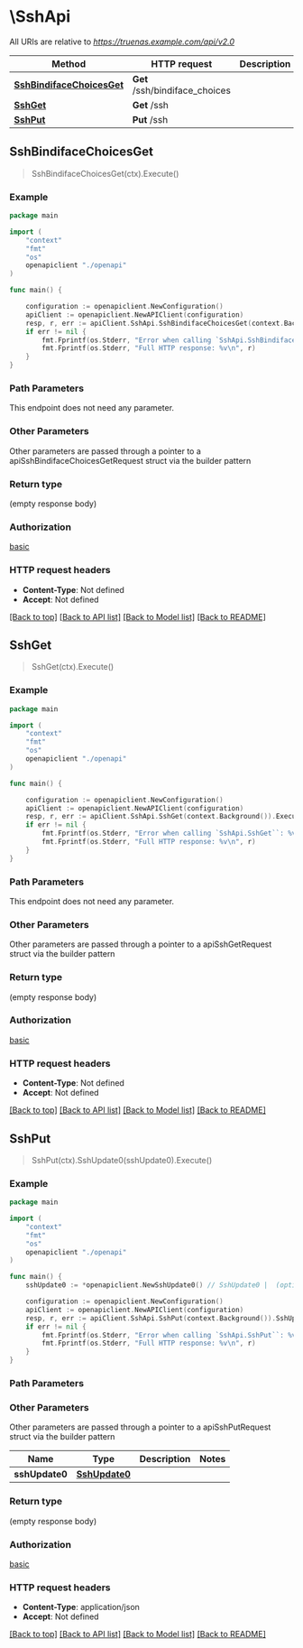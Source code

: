 # \SshApi

All URIs are relative to *https://truenas.example.com/api/v2.0*

Method | HTTP request | Description
------------- | ------------- | -------------
[**SshBindifaceChoicesGet**](SshApi.md#SshBindifaceChoicesGet) | **Get** /ssh/bindiface_choices | 
[**SshGet**](SshApi.md#SshGet) | **Get** /ssh | 
[**SshPut**](SshApi.md#SshPut) | **Put** /ssh | 



## SshBindifaceChoicesGet

> SshBindifaceChoicesGet(ctx).Execute()





### Example

```go
package main

import (
    "context"
    "fmt"
    "os"
    openapiclient "./openapi"
)

func main() {

    configuration := openapiclient.NewConfiguration()
    apiClient := openapiclient.NewAPIClient(configuration)
    resp, r, err := apiClient.SshApi.SshBindifaceChoicesGet(context.Background()).Execute()
    if err != nil {
        fmt.Fprintf(os.Stderr, "Error when calling `SshApi.SshBindifaceChoicesGet``: %v\n", err)
        fmt.Fprintf(os.Stderr, "Full HTTP response: %v\n", r)
    }
}
```

### Path Parameters

This endpoint does not need any parameter.

### Other Parameters

Other parameters are passed through a pointer to a apiSshBindifaceChoicesGetRequest struct via the builder pattern


### Return type

 (empty response body)

### Authorization

[basic](../README.md#basic)

### HTTP request headers

- **Content-Type**: Not defined
- **Accept**: Not defined

[[Back to top]](#) [[Back to API list]](../README.md#documentation-for-api-endpoints)
[[Back to Model list]](../README.md#documentation-for-models)
[[Back to README]](../README.md)


## SshGet

> SshGet(ctx).Execute()





### Example

```go
package main

import (
    "context"
    "fmt"
    "os"
    openapiclient "./openapi"
)

func main() {

    configuration := openapiclient.NewConfiguration()
    apiClient := openapiclient.NewAPIClient(configuration)
    resp, r, err := apiClient.SshApi.SshGet(context.Background()).Execute()
    if err != nil {
        fmt.Fprintf(os.Stderr, "Error when calling `SshApi.SshGet``: %v\n", err)
        fmt.Fprintf(os.Stderr, "Full HTTP response: %v\n", r)
    }
}
```

### Path Parameters

This endpoint does not need any parameter.

### Other Parameters

Other parameters are passed through a pointer to a apiSshGetRequest struct via the builder pattern


### Return type

 (empty response body)

### Authorization

[basic](../README.md#basic)

### HTTP request headers

- **Content-Type**: Not defined
- **Accept**: Not defined

[[Back to top]](#) [[Back to API list]](../README.md#documentation-for-api-endpoints)
[[Back to Model list]](../README.md#documentation-for-models)
[[Back to README]](../README.md)


## SshPut

> SshPut(ctx).SshUpdate0(sshUpdate0).Execute()





### Example

```go
package main

import (
    "context"
    "fmt"
    "os"
    openapiclient "./openapi"
)

func main() {
    sshUpdate0 := *openapiclient.NewSshUpdate0() // SshUpdate0 |  (optional)

    configuration := openapiclient.NewConfiguration()
    apiClient := openapiclient.NewAPIClient(configuration)
    resp, r, err := apiClient.SshApi.SshPut(context.Background()).SshUpdate0(sshUpdate0).Execute()
    if err != nil {
        fmt.Fprintf(os.Stderr, "Error when calling `SshApi.SshPut``: %v\n", err)
        fmt.Fprintf(os.Stderr, "Full HTTP response: %v\n", r)
    }
}
```

### Path Parameters



### Other Parameters

Other parameters are passed through a pointer to a apiSshPutRequest struct via the builder pattern


Name | Type | Description  | Notes
------------- | ------------- | ------------- | -------------
 **sshUpdate0** | [**SshUpdate0**](SshUpdate0.md) |  | 

### Return type

 (empty response body)

### Authorization

[basic](../README.md#basic)

### HTTP request headers

- **Content-Type**: application/json
- **Accept**: Not defined

[[Back to top]](#) [[Back to API list]](../README.md#documentation-for-api-endpoints)
[[Back to Model list]](../README.md#documentation-for-models)
[[Back to README]](../README.md)

